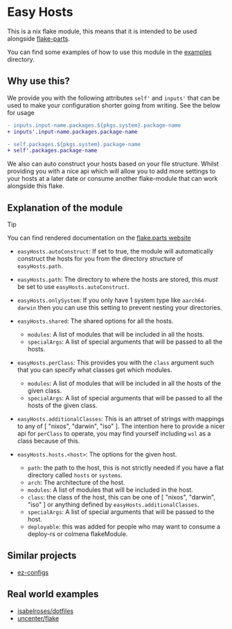# Easy Hosts

This is a nix flake module, this means that it is intended to be used alongside [flake-parts](https://flake.parts).

You can find some examples of how to use this module in the [examples](./examples) directory.

## Why use this?

We provide you with the following attributes `self'` and `inputs'` that can be used to make your configuration shorter going from writing. See the below for usage

```diff
- inputs.input-name.packages.${pkgs.system}.package-name
+ inputs'.input-name.packages.package-name

- self.packages.${pkgs.system}.package-name
+ self'.packages.package-name
```

We also can auto construct your hosts based on your file structure. Whilst providing you with a nice api which will allow you to add more settings to your hosts at a later date or consume another flake-module that can work alongside this flake.

## Explanation of the module

> [!TIP]
> You can find rendered documentation on the [flake.parts website](https://flake.parts/options/easy-hosts.html)

- `easyHosts.autoConstruct`: If set to true, the module will automatically construct the hosts for you from the directory structure of `easyHosts.path`.

- `easyHosts.path`: The directory to where the hosts are stored, this *must* be set to use `easyHosts.autoConstruct`.

- `easyHosts.onlySystem`: If you only have 1 system type like `aarch64-darwin` then you can use this setting to prevent nesting your directories.

- `easyHosts.shared`: The shared options for all the hosts.
  - `modules`: A list of modules that will be included in all the hosts.
  - `specialArgs`: A list of special arguments that will be passed to all the hosts.

- `easyHosts.perClass`: This provides you with the `class` argument such that you can specify what classes get which modules.
  - `modules`: A list of modules that will be included in all the hosts of the given class.
  - `specialArgs`: A list of special arguments that will be passed to all the hosts of the given class.

- `easyHosts.additionalClasses`: This is an attrset of strings with mappings to any of [ "nixos", "darwin", "iso" ]. The intention here to provide a nicer api for `perClass` to operate, you may find yourself including `wsl` as a class because of this.

- `easyHosts.hosts.<host>`: The options for the given host.
  - `path`: the path to the host, this is not strictly needed if you have a flat directory called `hosts` or `systems`.
  - `arch`: The architecture of the host.
  - `modules`: A list of modules that will be included in the host.
  - `class`: the class of the host, this can be one of [ "nixos", "darwin", "iso" ] or anything defined by `easyHosts.additionalClasses`.
  - `specialArgs`: A list of special arguments that will be passed to the host.
  - `deployable`: this was added for people who may want to consume a deploy-rs or colmena flakeModule.

## Similar projects

- [ez-configs](https://github.com/ehllie/ez-configs)

## Real world examples

- [isabelroses/dotfiles](https://github.com/isabelroses/dotfiles)
- [uncenter/flake](https://github.com/uncenter/flake)

